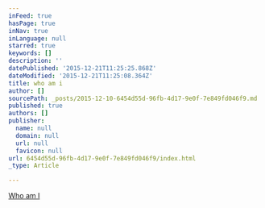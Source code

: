```yaml
---
inFeed: true
hasPage: true
inNav: true
inLanguage: null
starred: true
keywords: []
description: ''
datePublished: '2015-12-21T11:25:25.868Z'
dateModified: '2015-12-21T11:25:08.364Z'
title: who am i
author: []
sourcePath: _posts/2015-12-10-6454d55d-96fb-4d17-9e0f-7e849fd046f9.md
published: true
authors: []
publisher:
  name: null
  domain: null
  url: null
  favicon: null
url: 6454d55d-96fb-4d17-9e0f-7e849fd046f9/index.html
_type: Article

---
```

[Who am I][0]

[0]: http://about.me/kevin.p.russell